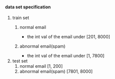 #### data set specification
1. train set
    1. normal email
        * the int val of the email under \[201, 8000\]
        
    2. abnormal email(spam)
        * the int val of the email under \[1, 7800\]
2. test set
    1. normal email
        \[1, 200\] 
    2. abnormal email(spam)
        \[7801, 8000\]
    